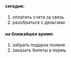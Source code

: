 #### сегодня:

1. оплатить счета за связь
2. разобраться с деньгами

#### на ближайшее время:

1. забрать подарок полине
2. заказать билеты в пермь